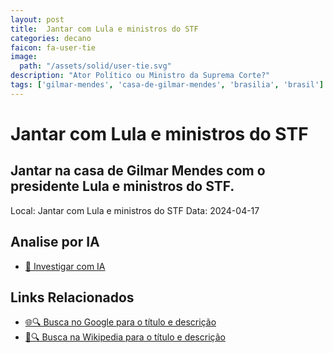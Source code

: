```yaml
---
layout: post
title:  Jantar com Lula e ministros do STF
categories: decano
faicon: fa-user-tie
image:
  path: "/assets/solid/user-tie.svg"
description: "Ator Político ou Ministro da Suprema Corte?"
tags: ['gilmar-mendes', 'casa-de-gilmar-mendes', 'brasilia', 'brasil']
---
```


# Jantar com Lula e ministros do STF
## Jantar na casa de Gilmar Mendes com o presidente Lula e ministros do STF.
Local: Jantar com Lula e ministros do STF
Data: 2024-04-17

## Analise por IA
- [🤖 Investigar com IA](https://www.perplexity.ai/search?q=%22Gilmar%20Mendes%22%20%2B%20Jantar%20com%20Lula%20e%20ministros%20do%20STF%20Jantar%20na%20casa%20de%20Gilmar%20Mendes%20com%20o%20presidente%20Lula%20e%20ministros%20do%20STF.%20Casa%20de%20Gilmar%20Mendes%2C%20Bras%C3%ADlia%2C%20Brasil)

## Links Relacionados
- [🌐🔍 Busca no Google para o título e descrição](https://www.google.com/search?q=%22Gilmar%20Mendes%22%20%2B%20Jantar%20com%20Lula%20e%20ministros%20do%20STF%20Jantar%20na%20casa%20de%20Gilmar%20Mendes%20com%20o%20presidente%20Lula%20e%20ministros%20do%20STF.%20Casa%20de%20Gilmar%20Mendes%2C%20Bras%C3%ADlia%2C%20Brasil)
- [📖🔍 Busca na Wikipedia para o título e descrição](https://pt.wikipedia.org/w/index.php?search=%22Gilmar%20Mendes%22%20%2B%20Jantar%20com%20Lula%20e%20ministros%20do%20STF%20Jantar%20na%20casa%20de%20Gilmar%20Mendes%20com%20o%20presidente%20Lula%20e%20ministros%20do%20STF.%20Casa%20de%20Gilmar%20Mendes%2C%20Bras%C3%ADlia%2C%20Brasil)

